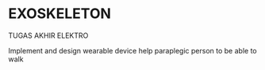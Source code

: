 # EXOSKELETON
TUGAS AKHIR ELEKTRO

Implement and design wearable device help paraplegic person to be able to walk
